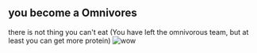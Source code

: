 you become a Omnivores
---
there is not thing you can't eat
(You have left the omnivorous team, but at least you can get more protein)
![wow](https://s3-us-west-1.amazonaws.com/scifindr/articles/image4s/000/001/767/large/sloth_%281%29.jpg?1449467680)
